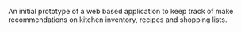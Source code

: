 An initial prototype of a web based application to keep track of make recommendations on kitchen inventory, recipes and shopping lists.
